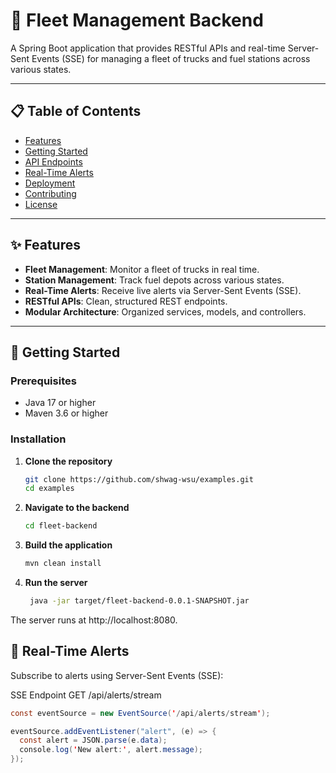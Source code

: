 # 🚛 Fleet Management Backend

A Spring Boot application that provides RESTful APIs and real-time Server-Sent Events (SSE) for managing a fleet of trucks and fuel stations across various states.

---

## 📋 Table of Contents

- [Features](#features)
- [Getting Started](#getting-started)
- [API Endpoints](#api-endpoints)
- [Real-Time Alerts](#real-time-alerts)
- [Deployment](#deployment)
- [Contributing](#contributing)
- [License](#license)

---

## ✨ Features

- **Fleet Management**: Monitor a fleet of trucks in real time.
- **Station Management**: Track fuel depots across various states.
- **Real-Time Alerts**: Receive live alerts via Server-Sent Events (SSE).
- **RESTful APIs**: Clean, structured REST endpoints.
- **Modular Architecture**: Organized services, models, and controllers.

---

## 🚀 Getting Started

### Prerequisites

- Java 17 or higher
- Maven 3.6 or higher

### Installation

1. **Clone the repository**

   ```bash
   git clone https://github.com/shwag-wsu/examples.git
   cd examples

2. **Navigate to the backend**

   ```bash
   cd fleet-backend

3. **Build the application**

   ```bash
   mvn clean install


4. **Run the server**

   ```bash
    java -jar target/fleet-backend-0.0.1-SNAPSHOT.jar

The server runs at http://localhost:8080.


## 🔔 Real-Time Alerts
Subscribe to alerts using Server-Sent Events (SSE):

SSE Endpoint
GET /api/alerts/stream

```java
const eventSource = new EventSource('/api/alerts/stream');

eventSource.addEventListener("alert", (e) => {
  const alert = JSON.parse(e.data);
  console.log('New alert:', alert.message);
});
